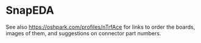 # SnapEDA

See also https://oshpark.com/profiles/nTrfAce for links to order the boards, images of them, and suggestions on connector part numbers.
